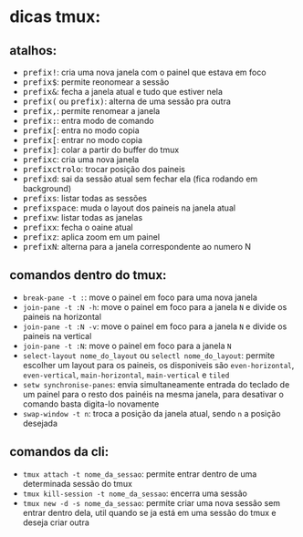 dicas tmux:
=========

atalhos:
--------
* <kbd>prefix</kbd><kbd>!</kbd>: cria uma nova janela com o painel que estava em foco
* <kbd>prefix</kbd><kbd>$</kbd>: permite reonomear a sessão
* <kbd>prefix</kbd><kbd>&</kbd>: fecha a janela atual e tudo que estiver nela
* <kbd>prefix</kbd><kbd>(</kbd> ou <kbd>prefix</kbd><kbd>)</kbd>: alterna de uma sessão pra outra
* <kbd>prefix</kbd><kbd>,</kbd>: permite renomear a janela
* <kbd>prefix</kbd><kbd>:</kbd>: entra modo de comando
* <kbd>prefix</kbd><kbd>[</kbd>: entra no modo copia
* <kbd>prefix</kbd><kbd>[</kbd>: entrar no modo copia
* <kbd>prefix</kbd><kbd>]</kbd>: colar a partir do buffer do tmux
* <kbd>prefix</kbd><kbd>c</kbd>: cria uma nova janela
* <kbd>prefix</kbd><kbd>ctrol</kbd><kbd>o</kbd>: trocar posição dos paineis
* <kbd>prefix</kbd><kbd>d</kbd>: sai da sessão atual sem fechar ela (fica rodando em background)
* <kbd>prefix</kbd><kbd>s</kbd>: listar todas as sessões
* <kbd>prefix</kbd><kbd>space</kbd>: muda o layout dos paineis na janela atual
* <kbd>prefix</kbd><kbd>w</kbd>: listar todas as janelas
* <kbd>prefix</kbd><kbd>x</kbd>: fecha o oaine atual
* <kbd>prefix</kbd><kbd>z</kbd>: aplica zoom em um painel
* <kbd>prefix</kbd><kbd>N</kbd>: alterna para a janela correspondente ao numero N

comandos dentro do tmux:
------------------------
* `break-pane -t :`: move o painel em foco para uma nova janela
* `join-pane -t :N -h`: move o painel em foco para a janela `N` e divide os paineis na horizontal
* `join-pane -t :N -v`: move o painel em foco para a janela `N` e divide os paineis na vertical
* `join-pane -t :N`: move o painel em foco para a janela `N`
* `select-layout nome_do_layout` ou `selectl nome_do_layout`: permite escolher um layout para os paineis, os disponiveis são `even-horizontal`, `even-vertical`, `main-horizontal`, `main-vertical` e `tiled`
* `setw synchronise-panes`: envia simultaneamente entrada do teclado de um painel para o resto dos painéis na mesma janela, para desativar o comando basta digita-lo novamente
* `swap-window -t n`: troca a posição da janela atual, sendo `n` a posição desejada

comandos da cli:
----------------
* `tmux attach -t nome_da_sessao`: permite entrar dentro de uma determinada sessão do tmux
* `tmux kill-session -t nome_da_sessao`: encerra uma sessão
* `tmux new -d -s nome_da_sessao`: permite criar uma nova sessão sem entrar dentro dela, util quando se ja está em uma sessão do tmux e deseja criar outra
